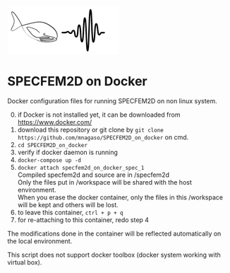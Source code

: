 ![Logo](./Logo_mm.png)

# SPECFEM2D on Docker  

Docker configuration files for running SPECFEM2D on non linux system.  

0. if Docker is not installed yet, it can be downloaded from https://www.docker.com/  
1. download this repository or git clone by `git clone https://github.com/mnagaso/SPECFEM2D_on_docker` on cmd.     
2. `cd SPECFEM2D_on_docker`
3. verify if docker daemon is running  
4. `docker-compose up -d`  
5. `docker attach specfem2d_on_docker_spec_1`  
Compiled specfem2d and source are in /specfem2d  
Only the files put in /workspace will be shared with the host environment.  
When you erase the docker container, only the files in this /workspace will be kept and others will be lost.  
6. to leave this container, `ctrl + p + q`  
7. for re-attaching to this container, redo step 4

The modifications done in the container will be reflected automatically on the local environment.  

This script does not support docker toolbox (docker system working with virtual box).
